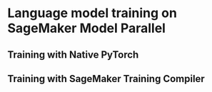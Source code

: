 # Language model training on SageMaker Model Parallel
## Training with Native PyTorch

## Training with SageMaker Training Compiler